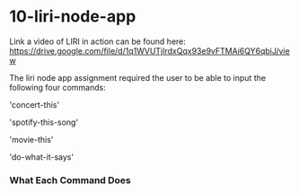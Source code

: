 # 10-liri-node-app

Link a video of LIRI in action can be found here: https://drive.google.com/file/d/1q1WVUTjIrdxQqx93e9vFTMAi6QY6qbiJ/view

The liri node app assignment required the user to be able to input the following four commands:

'concert-this'

'spotify-this-song'

'movie-this'

'do-what-it-says'

<h3>What Each Command Does</h3>
